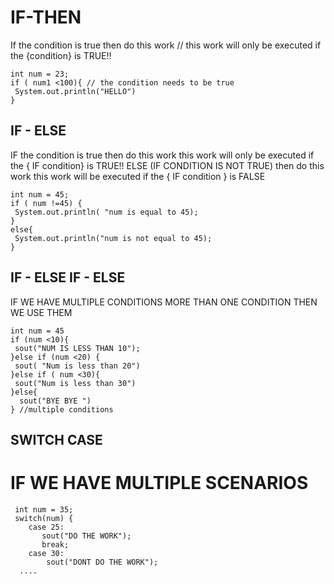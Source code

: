# IF-THEN
If the condition is true then
   do this work
// this work will only be executed if the {condition} is TRUE!! 
  

```
int num = 23;
if ( num1 <100){ // the condition needs to be true
 System.out.println("HELLO")
}
```

## IF - ELSE
IF the condition is true then
   do this work
   this work will only be executed if the { IF  condition}  is TRUE!!
ELSE (IF CONDITION IS NOT TRUE) then
   do this work
   this work will be executed if the { IF condition } is FALSE 
```
int num = 45;
if ( num !=45) {
 System.out.println( "num is equal to 45);
}
else{
 System.out.println("num is not equal to 45);
}

```
## IF - ELSE IF - ELSE
IF WE HAVE MULTIPLE CONDITIONS MORE THAN ONE CONDITION THEN WE USE THEM
```
int num = 45
if (num <10){
 sout("NUM IS LESS THAN 10");
}else if (num <20) {
 sout( "Num is less than 20")
}else if ( num <30){
 sout("Num is less than 30")
}else{
  sout("BYE BYE ")
} //multiple conditions
```


## SWITCH CASE 
# IF WE HAVE MULTIPLE SCENARIOS 
```
 int num = 35;
 switch(num) {
    case 25:
       sout("DO THE WORK");
       break;
    case 30:
        sout("DONT DO THE WORK");
  ....
```



